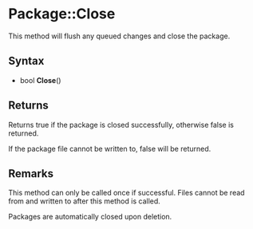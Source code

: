 # Package::Close

This method will flush any queued changes and close the package.

## Syntax

- bool **Close**()

## Returns

Returns true if the package is closed successfully, otherwise false is returned.

If the package file cannot be written to, false will be returned.

## Remarks

This method can only be called once if successful. Files cannot be read from and written to after this method is called.

Packages are automatically closed upon deletion.
